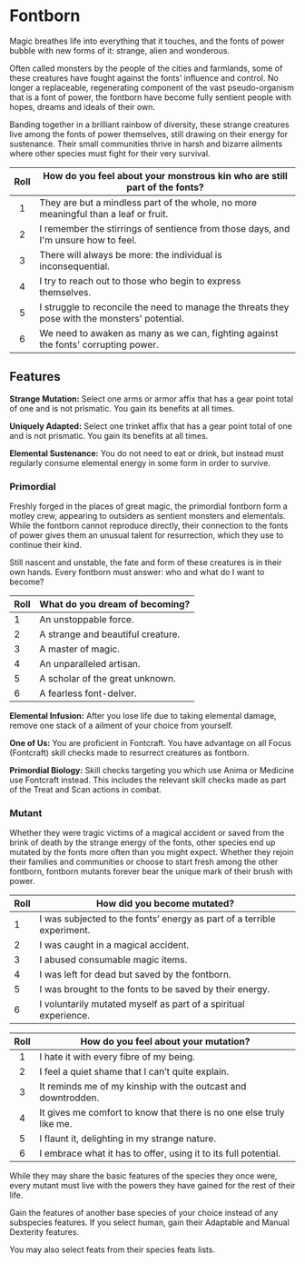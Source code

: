 # Fontborn

Magic breathes life into everything that it touches, and the fonts of power bubble with new forms of it: strange, alien and wonderous.

Often called monsters by the people of the cities and farmlands, some of these creatures have fought against the fonts’ influence and control.
No longer a replaceable, regenerating component of the vast pseudo-organism that is a font of power, the fontborn have become fully sentient people with hopes, dreams and ideals of their own.

Banding together in a brilliant rainbow of diversity, these strange creatures live among the fonts of power themselves, still drawing on their energy for sustenance. Their small communities thrive in harsh and bizarre ailments where other species must fight for their very survival.

<div class="side-panel">

| Roll  | How do you feel about your monstrous kin who are still part of the fonts?                      |
| :---: | ---------------------------------------------------------------------------------------------- |
|   1   | They are but a mindless part of the whole, no more meaningful than a leaf or fruit.            |
|   2   | I remember the stirrings of sentience from those days, and I'm unsure how to feel.             |
|   3   | There will always be more: the individual is inconsequential.                                  |
|   4   | I try to reach out to those who begin to express themselves.                                   |
|   5   | I struggle to reconcile the need to manage the threats they pose with the monsters' potential. |
|   6   | We need to awaken as many as we can, fighting against the fonts' corrupting power.             |

</div>

## Features

**Strange Mutation:** Select one arms or armor affix that has a gear point total of one and is not prismatic. You gain its benefits at all times.

**Uniquely Adapted:** Select one trinket affix that has a gear point total of one and is not prismatic. You gain its benefits at all times.

**Elemental Sustenance:** You do not need to eat or drink, but instead must regularly consume elemental energy in some form in order to survive.

### Primordial

Freshly forged in the places of great magic, the primordial fontborn form a motley crew, appearing to outsiders as sentient monsters and elementals. While the fontborn cannot reproduce directly, their connection to the fonts of power gives them an unusual talent for resurrection, which they use to continue their kind.

Still nascent and unstable, the fate and form of these creatures is in their own hands. Every fontborn must answer: who and what do I want to become?

| Roll | What do you dream of becoming?    |
| ---- | --------------------------------- |
| 1    | An unstoppable force.             |
| 2    | A strange and beautiful creature. |
| 3    | A master of magic.                |
| 4    | An unparalleled artisan.          |
| 5    | A scholar of the great unknown.   |
| 6    | A fearless font-delver.           |

**Elemental Infusion:** After you lose life due to taking elemental damage, remove one stack of a ailment of your choice from yourself.

**One of Us:** You are proficient in Fontcraft. You have advantage on all Focus (Fontcraft) skill checks made to resurrect creatures as fontborn.

**Primordial Biology:** Skill checks targeting you which use Anima or Medicine use Fontcraft instead. This includes the relevant skill checks made as part of the Treat and Scan actions in combat.

### Mutant

Whether they were tragic victims of a magical accident or saved from the brink of death by the strange energy of the fonts, other species end up mutated by the fonts more often than you might expect. Whether they rejoin their families and communities or choose to start fresh among the other fontborn, fontborn mutants forever bear the unique mark of their brush with power.

| Roll | How did you become mutated?                                            |
| ---- | ---------------------------------------------------------------------- |
| 1    | I was subjected to the fonts’ energy as part of a terrible experiment. |
| 2    | I was caught in a magical accident.                                    |
| 3    | I abused consumable magic items.                                       |
| 4    | I was left for dead but saved by the fontborn.                         |
| 5    | I was brought to the fonts to be saved by their energy.                |
| 6    | I voluntarily mutated myself as part of a spiritual experience.        |

| Roll  | How do you feel about your mutation?                                 |
| :---: | -------------------------------------------------------------------- |
|   1   | I hate it with every fibre of my being.                              |
|   2   | I feel a quiet shame that I can’t quite explain.                     |
|   3   | It reminds me of my kinship with the outcast and downtrodden.        |
|   4   | It gives me comfort to know that there is no one else truly like me. |
|   5   | I flaunt it, delighting in my strange nature.                        |
|   6   | I embrace what it has to offer, using it to its full potential.      |

While they may share the basic features of the species they once were, every mutant must live with the powers they have gained for the rest of their life.

Gain the features of another base species of your choice instead of any subspecies features. If you select human, gain their Adaptable and Manual Dexterity features.

You may also select feats from their species feats lists.
